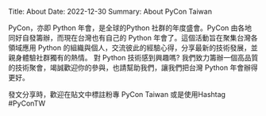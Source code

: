 Title: About
Date: 2022-12-30
Summary: About PyCon Taiwan

PyCon，亦即 Python 年會，是全球的Python 社群的年度盛會。PyCon 由各地同好自發籌辦，而現在台灣也有自己的 Python 年會了。這個活動旨在聚集台灣各領域應用 Python 的組織與個人，交流彼此的經驗心得，分享最新的技術發展，並親身體驗社群獨有的熱情。
對 Python 技術感到興趣嗎? 我們致力籌辦一個高品質的技術聚會，竭誠歡迎你的參與，也請幫助我們，讓我們把台灣 Python 年會辦得更好。

發文分享時，歡迎在貼文中標註粉專 PyCon Taiwan 或是使用Hashtag #PyConTW
